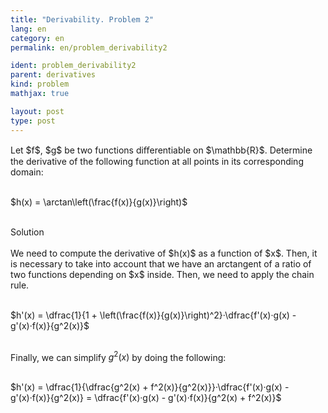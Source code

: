 ```yaml
---
title: "Derivability. Problem 2"
lang: en
category: en
permalink: en/problem_derivability2

ident: problem_derivability2
parent: derivatives
kind: problem
mathjax: true

layout: post
type: post
---
```


<div>
Let $f$, $g$ be two functions diﬀerentiable on $\mathbb{R}$. Determine the derivative of the following function at all points in its corresponding domain: <br><br>

$h(x) = \arctan\left(\frac{f(x)}{g(x)}\right)$<br><br>

<div class="bcblue boxdissap">
Solution
</div><br>

<div class="dissap">
We need to compute the derivative of $h(x)$ as a function of $x$. Then, it is necessary to take into account that we have an arctangent of a ratio of two functions depending on $x$ inside. Then, we need to apply the chain rule.<br><br>

$h'(x) = \dfrac{1}{1 + \left(\frac{f(x)}{g(x)}\right)^2}·\dfrac{f'(x)·g(x) - g'(x)·f(x)}{g^2(x)}$<br><br> 

Finally, we can simplify $g^2(x)$ by doing the following:<br><br>

$h'(x) = \dfrac{1}{\dfrac{g^2(x) + f^2(x)}{g^2(x)}}·\dfrac{f'(x)·g(x) - g'(x)·f(x)}{g^2(x)} = \dfrac{f'(x)·g(x) - g'(x)·f(x)}{g^2(x) + f^2(x)}$<br><br>


</div>
